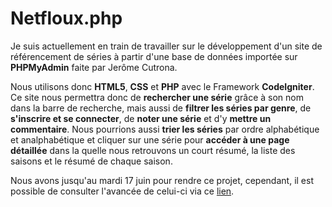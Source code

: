 # Netfloux.php
Je suis actuellement en train de travailler sur le développement d'un site de référencement de séries à partir d'une base de données importée sur **PHPMyAdmin** faite par Jerôme Cutrona.

Nous utilisons donc **HTML5**, **CSS** et **PHP** avec le Framework **CodeIgniter**. Ce site nous permettra donc de **rechercher une série** grâce à son nom dans la barre de recherche, mais aussi de **filtrer les séries par genre**, de **s'inscrire et se connecter**, de **noter une série** et d'y **mettre un commentaire**. Nous pourrions aussi **trier les séries** par ordre alphabétique et analphabétique et cliquer sur une série pour **accéder à une page détaillée** dans la quelle nous retrouvons un court résumé, la liste des saisons et le résumé de chaque saison.

Nous avons jusqu'au mardi 17 juin pour rendre ce projet, cependant, il est possible de consulter l'avancée de celui-ci via ce [lien](https://dwarves.iut-fbleau.fr/~peirotom/SAE22_2024/codeigniter/).
